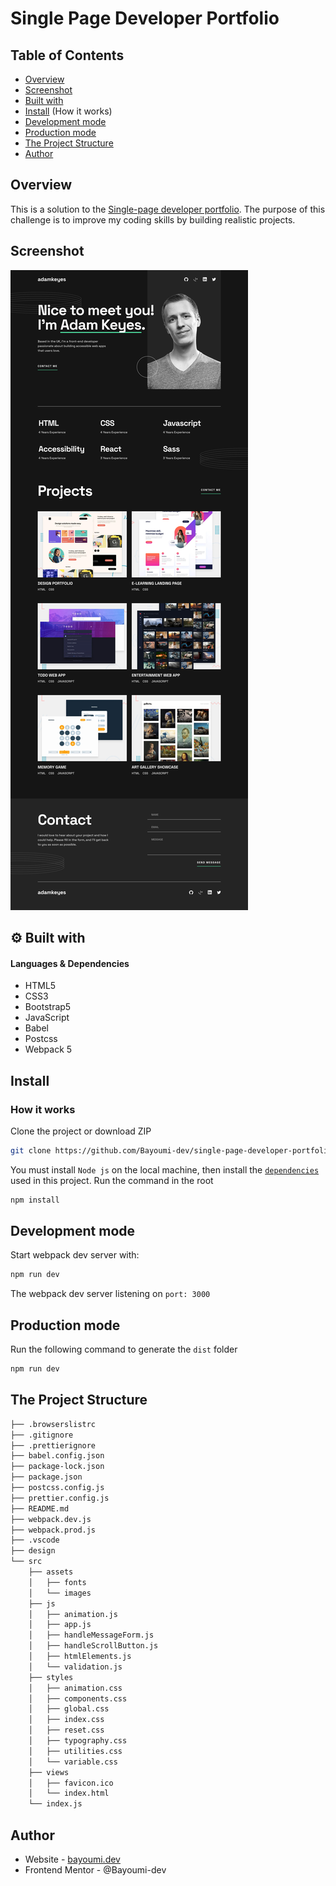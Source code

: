 # Single Page Developer Portfolio
## Table of Contents

- [Overview](#overview)
- [Screenshot](#screenshot)
- [Built with](#-built-with)
- [Install](#install) (How it works)
- [Development mode](#development-mode)
- [Production mode](#production-mode)
- [The Project Structure](#the-project-structure)
- [Author](#author)

## Overview

This is a solution to the [Single-page developer portfolio](https://www.frontendmentor.io/challenges/singlepage-developer-portfolio-bBVj2ZPi-x). The purpose of this challenge is to improve my coding skills by building realistic projects.

## Screenshot

![Single-page developer portfolio](https://github.com/Bayoumi-dev/single-page-developer-portfolio/blob/master/design/preview.jpg)


## ⚙ Built with
#### Languages & Dependencies
- HTML5
- CSS3
- Bootstrap5
- JavaScript
- Babel 
- Postcss 
- Webpack 5 

## Install

### How it works
Clone the project or download ZIP
```bash
git clone https://github.com/Bayoumi-dev/single-page-developer-portfolio.git
```
You must install `Node js` on the local machine, then install the [`dependencies`](package.json) used in this project. Run the command in the root
```bash
npm install
```
## Development mode
Start webpack dev server with:
```bash
npm run dev
```
The webpack dev server listening on `port: 3000`

## Production mode
Run the following command to generate the `dist` folder
 ```bash
npm run dev
```
## The Project Structure
```bash
├── .browserslistrc
├── .gitignore
├── .prettierignore
├── babel.config.json
├── package-lock.json
├── package.json
├── postcss.config.js
├── prettier.config.js
├── README.md
├── webpack.dev.js
├── webpack.prod.js
├── .vscode
├── design
└── src     
    ├── assets
    │   ├── fonts
    │   └── images
    ├── js
    │   ├── animation.js
    │   ├── app.js
    │   ├── handleMessageForm.js
    │   ├── handleScrollButton.js
    │   ├── htmlElements.js
    │   └── validation.js
    ├── styles
    │   ├── animation.css
    │   ├── components.css
    │   ├── global.css
    │   ├── index.css 
    │   ├── reset.css
    │   ├── typography.css
    │   ├── utilities.css
    │   └── variable.css
    ├── views
    │   ├── favicon.ico
    │   └── index.html
    └── index.js
```

## Author
- Website - [bayoumi.dev](https://bayoumi.dev)
- Frontend Mentor - @Bayoumi-dev
